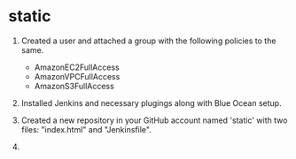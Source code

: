 # static

1) Created a user and attached a group with the following policies to the same.
    - AmazonEC2FullAccess
    - AmazonVPCFullAccess
    - AmazonS3FullAccess

2) Installed Jenkins and necessary plugings along with Blue Ocean setup.

3) Created a new repository in your GitHub account named 'static' with two files: "index.html" and "Jenkinsfile".

4) 
